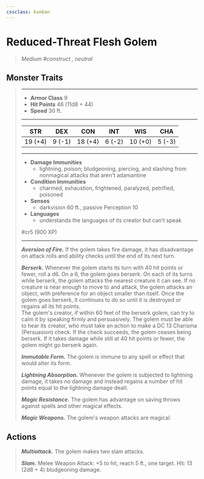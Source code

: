 ```yaml
---
cssclass: kanban
---
```


# Reduced-Threat Flesh Golem
>*Medium #construct , neutral*
## Monster Traits
>___
>- **Armor Class** 9
>- **Hit Points** 46 (11d8 + 44)
>- **Speed** 30 ft.
>___
>|STR|DEX|CON|INT|WIS|CHA|
>|:---:|:---:|:---:|:---:|:---:|:---:|
>|19 (+4)|9 (-1)|18 (+4)|6 (-2)|10 (+0)|5 (-3)|
>___
>- **Damage Immunities**
>	 - lightning, poison; bludgeoning, piercing, and slashing from nonmagical attacks that aren't adamantine
>- **Condition Immunities**
>	 - charmed, exhaustion, frightened, paralyzed, petrified, poisoned
>- **Senses**
>	 - darkvision 60 ft., passive Perception 10
>- **Languages**
>	 - understands the languages of its creator but can't speak
>
> #cr5 (900 XP)
>___
>***Aversion of Fire.*** If the golem takes fire damage, it has disadvantage on attack rolls and ability checks until the end of its next turn.  
>
>***Berserk.*** Whenever the golem starts its turn with 40 hit points or fewer, roll a d6. On a 6, the golem goes berserk. On each of its turns while berserk, the golem attacks the nearest creature it can see. If no creature is near enough to move to and attack, the golem attacks an object, with preference for an object smaller than itself. Once the golem goes berserk, it continues to do so until it is destroyed or regains all its hit points.  
>The golem's creator, if within 60 feet of the berserk golem, can try to calm it by speaking firmly and persuasively. The golem must be able to hear its creator, who must take an action to make a DC 13 Charisma (Persuasion) check. If the check succeeds, the golem ceases being berserk. If it takes damage while still at 40 hit points or fewer, the golem might go berserk again.  
>
>***Immutable Form.*** The golem is immune to any spell or effect that would alter its form.  
>
>***Lightning Absorption.*** Whenever the golem is subjected to lightning damage, it takes no damage and instead regains a number of hit points equal to the lightning damage dealt.  
>
>***Magic Resistance.*** The golem has advantage on saving throws against spells and other magical effects.  
>
>***Magic Weapons.*** The golem's weapon attacks are magical.  
>
## Actions
>***Multiattack.*** The golem makes two slam attacks.  
>
>***Slam.*** Melee Weapon Attack: +5 to hit, reach 5 ft., one target. Hit: 13 (2d8 + 4) bludgeoning damage.